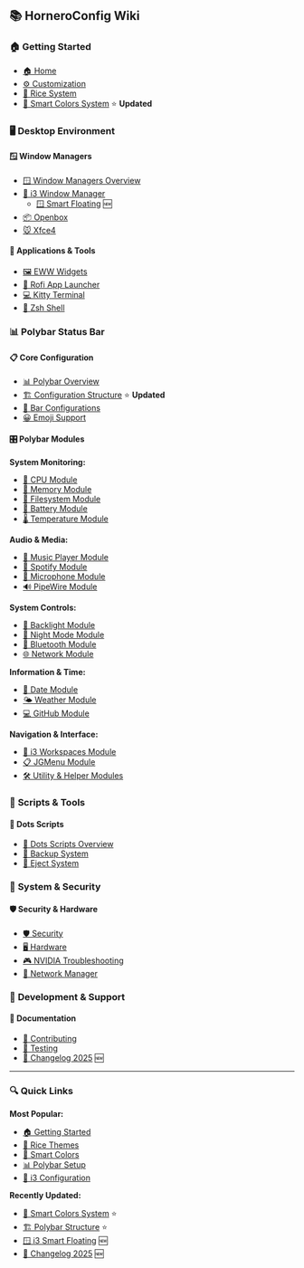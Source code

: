## 📚 **HorneroConfig Wiki**

### 🏠 **Getting Started**

- [🏠 Home](Home)
- [⚙️ Customization](Customization)
- [🎨 Rice System](Rice-System-Theme-Management)
- [🧠 Smart Colors System](Smart-Colors-System) ⭐ **Updated**

### 🖥️ **Desktop Environment**

#### 🪟 **Window Managers**

- [🪟 Window Managers Overview](Window-Managers)
- [🔷 i3 Window Manager](i3)
  - [🪟 Smart Floating](i3-Smart-Floating) 🆕
- [📦 Openbox](Openbox)
- [🐭 Xfce4](Xfce4)

#### 🎨 **Applications & Tools**

- [🖼️ EWW Widgets](EWW-Widgets)
- [🚀 Rofi App Launcher](Rofi-Apps-Launcher)
- [💻 Kitty Terminal](Kitty)
- [🐚 Zsh Shell](Zsh)

### 📊 **Polybar Status Bar**

#### 📋 **Core Configuration**

- [📊 Polybar Overview](Polybar)
- [🏗️ Configuration Structure](Polybar-Configuration-Structure) ⭐ **Updated**
- [📱 Bar Configurations](Polybar-Bar-Configurations)
- [😀 Emoji Support](Polybar-Emoji-Support)

#### 🎛️ **Polybar Modules**

**System Monitoring:**

- [🧠 CPU Module](Polybar-Modules-cpu)
- [💾 Memory Module](Polybar-Modules-memory)
- [💾 Filesystem Module](Polybar-Modules-filesystem)
- [🔋 Battery Module](Polybar-Modules-battery)
- [🌡️ Temperature Module](Polybar-Modules-temperature)

**Audio & Media:**

- [🎵 Music Player Module](Polybar-Modules-music-player)
- [🎵 Spotify Module](Polybar-Modules-spotify)
- [🎤 Microphone Module](Polybar-Modules-microphone)
- [🔊 PipeWire Module](Polybar-Modules-pipewire)

**System Controls:**

- [🔆 Backlight Module](Polybar-Modules-backlight)
- [🌙 Night Mode Module](Polybar-Modules-nightmode)
- [📶 Bluetooth Module](Polybar-Modules-bluetooth)
- [🌐 Network Module](Polybar-Modules-network)

**Information & Time:**

- [📅 Date Module](Polybar-Modules-date)
- [🌤️ Weather Module](Polybar-Modules-weather)
- [💻 GitHub Module](Polybar-Modules-github)

**Navigation & Interface:**

- [🔷 i3 Workspaces Module](Polybar-Modules-i3)
- [📋 JGMenu Module](Polybar-Modules-jgmenu)
- [🛠️ Utility & Helper Modules](Polybar-Modules-utility-helpers)

### 🔧 **Scripts & Tools**

#### 📜 **Dots Scripts**

- [📜 Dots Scripts Overview](Dots-Scripts)
- [💾 Backup System](Dots-Backup)
- [🚀 Eject System](Dots-Eject)

### 🔐 **System & Security**

#### 🛡️ **Security & Hardware**

- [🛡️ Security](Security)
- [🖥️ Hardware](Hardware)
- [🎮 NVIDIA Troubleshooting](Hardware-nvidia-troubleshooting)
- [📶 Network Manager](Network-Manager)

### 🧪 **Development & Support**

#### 📖 **Documentation**

- [🤝 Contributing](CONTRIBUTING)
- [🧪 Testing](Testing)
- [📅 Changelog 2025](Changelog-2025) 🆕

---

### 🔍 **Quick Links**

**Most Popular:**

- [🏠 Getting Started](Home)
- [🎨 Rice Themes](Rice-System-Theme-Management)
- [🧠 Smart Colors](Smart-Colors-System)
- [📊 Polybar Setup](Polybar)
- [🔷 i3 Configuration](i3)

**Recently Updated:**

- [🧠 Smart Colors System](Smart-Colors-System) ⭐
- [🏗️ Polybar Structure](Polybar-Configuration-Structure) ⭐
- [🪟 i3 Smart Floating](i3-Smart-Floating) 🆕
- [📅 Changelog 2025](Changelog-2025) 🆕
